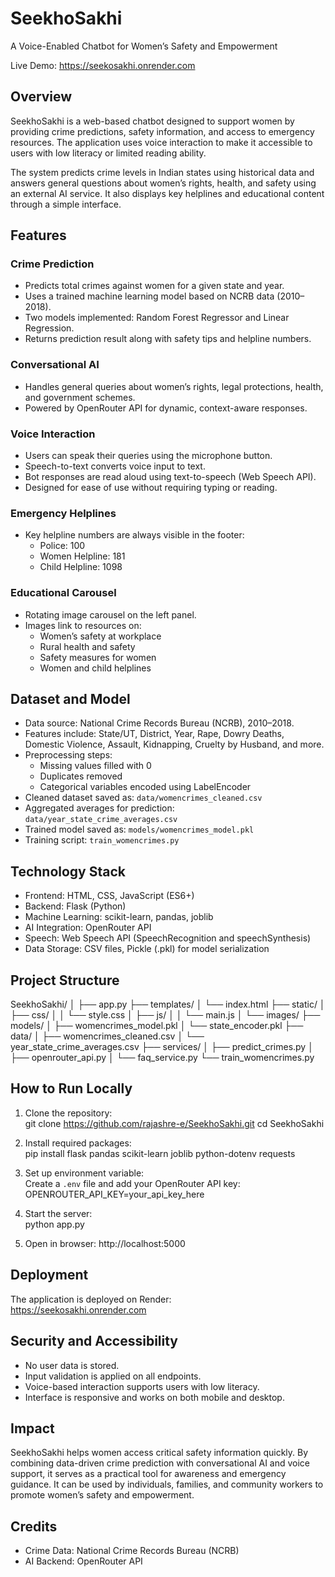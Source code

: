 # SeekhoSakhi  
A Voice-Enabled Chatbot for Women’s Safety and Empowerment  

Live Demo: https://seekosakhi.onrender.com  

## Overview  
SeekhoSakhi is a web-based chatbot designed to support women by providing crime predictions, safety information, and access to emergency resources. The application uses voice interaction to make it accessible to users with low literacy or limited reading ability.  

The system predicts crime levels in Indian states using historical data and answers general questions about women’s rights, health, and safety using an external AI service. It also displays key helplines and educational content through a simple interface.  

## Features  

### Crime Prediction  
- Predicts total crimes against women for a given state and year.  
- Uses a trained machine learning model based on NCRB data (2010–2018).  
- Two models implemented: Random Forest Regressor and Linear Regression.  
- Returns prediction result along with safety tips and helpline numbers.  

### Conversational AI  
- Handles general queries about women’s rights, legal protections, health, and government schemes.  
- Powered by OpenRouter API for dynamic, context-aware responses.  

### Voice Interaction  
- Users can speak their queries using the microphone button.  
- Speech-to-text converts voice input to text.  
- Bot responses are read aloud using text-to-speech (Web Speech API).  
- Designed for ease of use without requiring typing or reading.  

### Emergency Helplines  
- Key helpline numbers are always visible in the footer:  
  - Police: 100  
  - Women Helpline: 181  
  - Child Helpline: 1098  

### Educational Carousel  
- Rotating image carousel on the left panel.  
- Images link to resources on:  
  - Women’s safety at workplace  
  - Rural health and safety  
  - Safety measures for women  
  - Women and child helplines  

## Dataset and Model  

- Data source: National Crime Records Bureau (NCRB), 2010–2018.  
- Features include: State/UT, District, Year, Rape, Dowry Deaths, Domestic Violence, Assault, Kidnapping, Cruelty by Husband, and more.  
- Preprocessing steps:  
  - Missing values filled with 0  
  - Duplicates removed  
  - Categorical variables encoded using LabelEncoder  
- Cleaned dataset saved as: `data/womencrimes_cleaned.csv`  
- Aggregated averages for prediction: `data/year_state_crime_averages.csv`  
- Trained model saved as: `models/womencrimes_model.pkl`  
- Training script: `train_womencrimes.py`  

## Technology Stack  

- Frontend: HTML, CSS, JavaScript (ES6+)  
- Backend: Flask (Python)  
- Machine Learning: scikit-learn, pandas, joblib  
- AI Integration: OpenRouter API  
- Speech: Web Speech API (SpeechRecognition and speechSynthesis)  
- Data Storage: CSV files, Pickle (.pkl) for model serialization  

## Project Structure  
SeekhoSakhi/
│
├── app.py
├── templates/
│ └── index.html
├── static/
│ ├── css/
│ │ └── style.css
│ ├── js/
│ │ └── main.js
│ └── images/
├── models/
│ ├── womencrimes_model.pkl
│ └── state_encoder.pkl
├── data/
│ ├── womencrimes_cleaned.csv
│ └── year_state_crime_averages.csv
├── services/
│ ├── predict_crimes.py
│ ├── openrouter_api.py
│ └── faq_service.py
└── train_womencrimes.py

## How to Run Locally  

1. Clone the repository:  
git clone https://github.com/rajashre-e/SeekhoSakhi.git
cd SeekhoSakhi

2. Install required packages:  
pip install flask pandas scikit-learn joblib python-dotenv requests

3. Set up environment variable:  
Create a `.env` file and add your OpenRouter API key:  
OPENROUTER_API_KEY=your_api_key_here

4. Start the server:  
python app.py

5. Open in browser: http://localhost:5000  

## Deployment  

The application is deployed on Render:  
https://seekosakhi.onrender.com  

## Security and Accessibility  

- No user data is stored.  
- Input validation is applied on all endpoints.  
- Voice-based interaction supports users with low literacy.  
- Interface is responsive and works on both mobile and desktop.  

## Impact  

SeekhoSakhi helps women access critical safety information quickly. By combining data-driven crime prediction with conversational AI and voice support, it serves as a practical tool for awareness and emergency guidance. It can be used by individuals, families, and community workers to promote women’s safety and empowerment.  

## Credits  

- Crime Data: National Crime Records Bureau (NCRB)  
- AI Backend: OpenRouter API  
 
